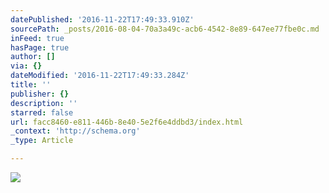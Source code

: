 ```yaml
---
datePublished: '2016-11-22T17:49:33.910Z'
sourcePath: _posts/2016-08-04-70a3a49c-acb6-4542-8e89-647ee77fbe0c.md
inFeed: true
hasPage: true
author: []
via: {}
dateModified: '2016-11-22T17:49:33.284Z'
title: ''
publisher: {}
description: ''
starred: false
url: facc8460-e811-446b-8e40-5e2f6e4ddbd3/index.html
_context: 'http://schema.org'
_type: Article

---
```

![](https://the-grid-user-content.s3-us-west-2.amazonaws.com/ae64b72f-0420-4988-a45e-3a378add5df3.jpg)